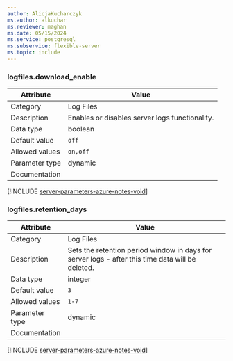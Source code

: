 ```yaml
---
author: AlicjaKucharczyk
ms.author: alkuchar
ms.reviewer: maghan
ms.date: 05/15/2024
ms.service: postgresql
ms.subservice: flexible-server
ms.topic: include
---
```

### logfiles.download_enable

| Attribute      | Value                                                      |
|----------------|------------------------------------------------------------|
| Category       | Log Files |
| Description    | Enables or disables server logs functionality.                                                   |
| Data type      | boolean   |
| Default value  | `off`         |
| Allowed values | `on,off`       |
| Parameter type | dynamic        |
| Documentation  |               |


[!INCLUDE [server-parameters-azure-notes-void](./server-parameters-azure-notes-void.md)]



### logfiles.retention_days

| Attribute      | Value                                                      |
|----------------|------------------------------------------------------------|
| Category       | Log Files |
| Description    | Sets the retention period window in days for server logs - after this time data will be deleted. |
| Data type      | integer   |
| Default value  | `3`           |
| Allowed values | `1-7`          |
| Parameter type | dynamic        |
| Documentation  |               |


[!INCLUDE [server-parameters-azure-notes-void](./server-parameters-azure-notes-void.md)]



